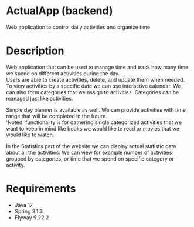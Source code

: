 # ActualApp (backend)
Web application to control daily activities and organize time

# Description
Web application that can be used to manage time and track how many time we spend on different activities during the day.    
Users are able to create activities, delete, and update them when needed. To view activities by a specific date we can use interactive calendar.
We can also form categories that we assign to activities. Categories can be managed just like activities.

Simple day planner is available as well. We can provide activities with time range that will be completed in the future.  
'Noted' functionality is for gathering single categorized activities that we want to keep in mind like books we would like to read or movies that we would like to watch.  

In the Statistics part of the website we can display actual statistic data about all the activities. We can view for example number of activities grouped by categories, or time that we spend on specific category or activity.  

# Requirements
- Java 17
- Spring 3.1.3
- Flyway 9.22.2
